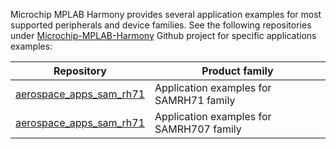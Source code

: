 Microchip MPLAB Harmony provides several application examples for most supported peripherals and device families. See the following repositories under [Microchip-MPLAB-Harmony](https://github.com/Microchip-MPLAB-Harmony) Github project for specific applications examples:

| Repository | Product family |
| ---------- | -------------- |
| [aerospace_apps_sam_rh71](https://github.com/Microchip-MPLAB-Harmony/aerospace_apps_sam_rh71) | Application examples for SAMRH71 family |
| [aerospace_apps_sam_rh71](https://github.com/Microchip-MPLAB-Harmony/aerospace_apps_sam_rh707) | Application examples for SAMRH707 family |

